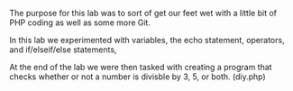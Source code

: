 The purpose for this lab was to sort of get our feet wet with a little bit of PHP coding as well
as some more Git. 

In this lab we experimented with variables, the echo statement, operators, and if/elseif/else statements, 

At the end of the lab we were then tasked with creating a program that checks whether or not a number is divisble by 3, 5, or both. (diy.php)
